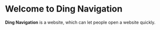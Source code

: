# Welcome to Ding Navigation

**Ding Navigation** is a website, which can let people open a website quickly.

